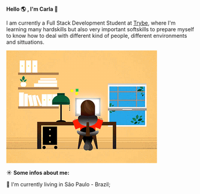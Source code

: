 **Hello :earth_americas: , I'm Carla :wave:**

I am currently a Full Stack Development Student at [Trybe](https://www.betrybe.com/), where I'm learning many hardskills but also very important softskills to prepare myself to know how to deal with different kind of people, different environments and sittuations.

![codinggirl](mina.gif)

:sunny: **Some infos about me:** 

:house_with_garden: I'm currently living in São Paulo - Brazil; 
